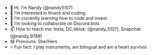 - 👋 Hi, I’m Nandy (@nandy5107).
- 👀 I’m interested in finace and coding.
- 🌱 I’m currently learning how to code and invest.
- 💞️ I’m looking to collaborate on Discord bots
- 📫 How to reach me: Insta, DC,tiktok: (@nandy_5107), Snapchat: (@nandy_9788)
- 😄 Pronouns: She/Hers
- ⚡ Fun fact: I play instruments, am bilingual and am a heart survivor.

<!---
nandy5107/nandy5107 is a ✨ special ✨ repository because its `README.md` (this file) appears on your GitHub profile.
You can click the Preview link to take a look at your changes.
--->
